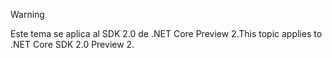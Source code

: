 > [!WARNING]
> <span data-ttu-id="3117e-101">Este tema se aplica al SDK 2.0 de .NET Core Preview 2.</span><span class="sxs-lookup"><span data-stu-id="3117e-101">This topic applies to .NET Core SDK 2.0 Preview 2.</span></span>